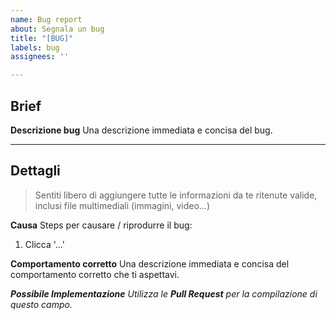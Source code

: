 ```yaml
---
name: Bug report
about: Segnala un bug
title: "[BUG]"
labels: bug
assignees: ''

---
```


## Brief

**Descrizione bug**
Una descrizione immediata e concisa del bug.

---

## Dettagli

> Sentiti libero di aggiungere tutte le informazioni da te ritenute valide, inclusi file multimediali (immagini, video...)

**Causa**
Steps per causare / riprodurre il bug:
1. Clicca '...'

**Comportamento corretto**
Una descrizione immediata e concisa del comportamento corretto che ti aspettavi.

_**Possibile Implementazione**
Utilizza le **Pull Request** per la compilazione di questo campo._
